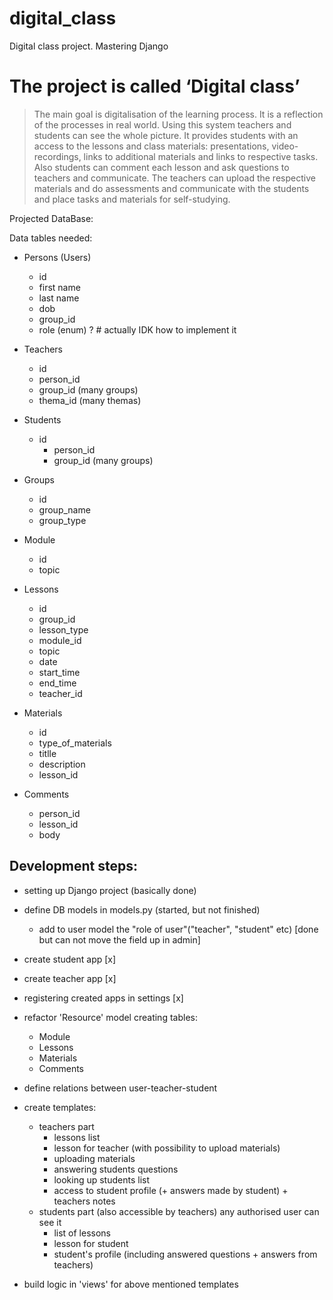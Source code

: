 # digital_class
Digital class project. Mastering Django

# The project is called ‘Digital class’
> The main goal is digitalisation of the learning process. It is a reflection of the processes in real world. Using this system teachers and students can see the whole picture.
It provides students with an access to the lessons and class materials: presentations, video-recordings, links to additional materials and links to respective tasks. Also students can comment each lesson and ask questions to teachers and communicate.
The teachers can upload the respective materials and do assessments and communicate with the students and place tasks and materials for self-studying.

Projected DataBase: 

Data tables needed:
- Persons (Users)
	- id
	- first name
	- last name
	- dob
	- group_id
	- role (enum) ? # actually IDK how to implement it

- Teachers
	- id
	- person_id
	- group_id (many groups)
	- thema_id (many themas)

- Students
  - id
	- person_id
	- group_id (many groups)

- Groups
	- id
	- group_name
	- group_type

- Module
	- id
	- topic

- Lessons
	- id
	- group_id
	- lesson_type
	- module_id
	- topic
	- date
	- start_time
	- end_time
	- teacher_id

- Materials
	- id
	- type_of_materials
	- titlle
	- description
	- lesson_id

- Comments
	- person_id
	- lesson_id
	- body

## Development steps:
- setting up Django project (basically done)
- define DB models in models.py (started, but not finished)
	- add to user model the "role of user"("teacher", "student" etc) [done but can not move the field up in admin]
- create student app [x]
- create teacher app [x]
- registering created apps in settings [x]

- refactor 'Resource' model creating tables:
	- Module
	- Lessons
	- Materials
	- Comments

- define relations between user-teacher-student 

- create templates:
	- teachers part
		- lessons list
		- lesson for teacher (with possibility to upload materials)
		- uploading materials
		- answering students questions
		- looking up students list 
		- access to student profile (+ answers made by student) + teachers notes
	- students part (also accessible by teachers) any authorised user can see it
		- list of lessons
		- lesson for student
		- student's profile (including answered questions + answers from teachers)

- build logic in 'views' for above mentioned templates
